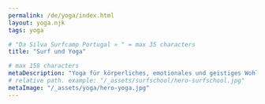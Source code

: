 ```yaml
---
permalink: /de/yoga/index.html
layout: yoga.njk
tags: yoga

# "Da Silva Surfcamp Portugal » " = max 35 characters
title: "Surf und Yoga"

# max 158 characters
metaDescription: "Yoga für körperliches, emotionales und geistiges Wohlbefinden | traditionelle Hatha Yoga Praxis | Surf und Yoga Package"
# relative path. example: "/_assets/surfschool/hero-surfschool.jpg"
metaImage: "/_assets/yoga/hero-yoga.jpg"
---
```


